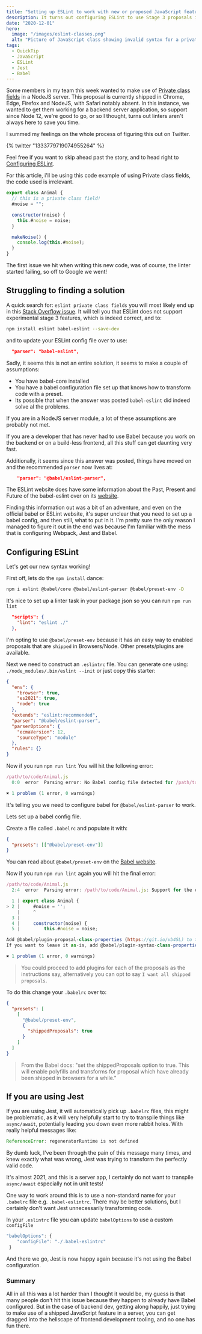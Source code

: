 ```yaml
---
title: "Setting up ESLint to work with new or proposed JavaScript features such as private class fields."
description: It turns out configuring ESLint to use Stage 3 proposals is actually a massive pain, and sends you down a rabbit hole of Babel, assumed knowledge, renamed packages and half answered questions.
date: "2020-12-01"
hero:
  image: "/images/eslint-classes.png"
  alt: "Picture of JavaScript class showing invalid syntax for a private class member"
tags:
  - QuickTip
  - JavaScript
  - ESLint
  - Jest
  - Babel
---
```


Some members in my team this week wanted to make use of [Private class fields](https://developer.mozilla.org/en-US/docs/Web/JavaScript/Reference/Classes/Private_class_fields) in a NodeJS server. This proposal is currently shipped in Chrome, Edge, Firefox and NodeJS, with Safari notably absent. In this instance, we wanted to get them working for a backend server application, so support since Node 12, we're good to go, or so I thought, turns out linters aren't always here to save you time.

I summed my feelings on the whole process of figuring this out on Twitter.

{% twitter "1333779719074955264" %}

Feel free if you want to skip ahead past the story, and to head right to [Configuring ESLint](#configuring-eslint).

For this article, i'll be using this code example of using Private class fields, the code used is irrelevant.

```js
export class Animal {
  // this is a private class field!
  #noise = "";

  constructor(noise) {
    this.#noise = noise;
  }

  makeNoise() {
    console.log(this.#noise);
  }
}
```

The first issue we hit when writing this new code, was of course, the linter started failing, so off to Google we went!

## Struggling to finding a solution

A quick search for: `eslint private class fields` you will most likely end up in this [Stack Overflow issue](https://stackoverflow.com/questions/57385125/eslint-does-not-recognize-private-field-declaration-using-nodejs-12).
It will tell you that ESLint does not support experimental stage 3 features, which is indeed correct, and to:

```bash
npm install eslint babel-eslint --save-dev
```

and to update your ESLint config file over to use:

```json
  "parser": "babel-eslint",
```

Sadly, it seems this is not an entire solution, it seems to make a couple of assumptions:

- You have babel-core installed
- You have a babel configuration file set up that knows how to transform code with a preset.
- Its possible that when the answer was posted `babel-eslint` did indeed solve al the problems.

If you are in a NodeJS server module, a lot of these assumptions are probably not met.

If you are a developer that has never had to use Babel because you work on the backend or on a build-less frontend, all this stuff can get daunting very fast.

Additionally, it seems since this answer was posted, things have moved on and the recommended `parser` now lives at:

```json
    "parser": "@babel/eslint-parser",
```

The ESLint website does have some information about the Past, Present and Future of the babel-eslint over on its [website](https://babeljs.io/blog/2020/07/13/the-state-of-babel-eslint).

Finding this information out was a bit of an adventure, and even on the official babel or ESLint website, it's super unclear that you need to set up a babel config, and then still, what to put in it. I'm pretty sure the only reason I managed to figure it out in the end was because I'm familiar with the mess that is configuring Webpack, Jest and Babel.

## Configuring ESLint

Let's get our new syntax working!

First off, lets do the `npm install` dance:

```bash
npm i eslint @babel/core @babel/eslint-parser @babel/preset-env -D
```

It's nice to set up a linter task in your package json so you can run `npm run lint`

```json
  "scripts": {
    "lint": "eslint ./"
  },
```

I'm opting to use `@babel/preset-env` because it has an easy way to enabled proposals that are `shipped` in Browsers/Node. Other presets/plugins are available.

Next we need to construct an `.eslintrc` file.
You can generate one using: `./node_modules/.bin/eslint --init` or just copy this starter:

```json
{
  "env": {
    "browser": true,
    "es2021": true,
    "node": true
  },
  "extends": "eslint:recommended",
  "parser": "@babel/eslint-parser",
  "parserOptions": {
    "ecmaVersion": 12,
    "sourceType": "module"
  },
  "rules": {}
}
```

Now if you run `npm run lint` You will hit the following error:

```js
/path/to/code/Animal.js
  0:0  error  Parsing error: No Babel config file detected for /path/to/code/Animal.js. Either disable config file checking with requireConfigFile: false, or configure Babel so that it can find the config files

✖ 1 problem (1 error, 0 warnings)
```

It's telling you we need to configure babel for `@babel/eslint-parser` to work.

Lets set up a babel config file.

Create a file called `.babelrc` and populate it with:

```json
{
  "presets": [["@babel/preset-env"]]
}
```

You can read about `@babel/preset-env` on the [Babel website](https://babeljs.io/docs/en/babel-preset-env).

Now if you run `npm run lint` again you will hit the final error:

```js
/path/to/code/Animal.js
  2:4  error  Parsing error: /path/to/code/Animal.js: Support for the experimental syntax 'classPrivateProperties' isn't currently enabled (2:5):

  1 | export class Animal {
> 2 |     #noise = '';
    |     ^
  3 |
  4 |     constructor(noise) {
  5 |         this.#noise = noise;

Add @babel/plugin-proposal-class-properties (https://git.io/vb4SL) to the 'plugins' section of your Babel config to enable transformation.
If you want to leave it as-is, add @babel/plugin-syntax-class-properties (https://git.io/vb4yQ) to the 'plugins' section to enable parsing

✖ 1 problem (1 error, 0 warnings)
```

> You could proceed to add plugins for each of the proposals as the instructions say, alternatively you can opt to say `I want all shipped proposals`.

To do this change your `.babelrc` over to:

```json
{
  "presets": [
    [
      "@babel/preset-env",
      {
        "shippedProposals": true
      }
    ]
  ]
}
```

> From the Babel docs: "set the shippedProposals option to true. This will enable polyfills and transforms for proposal which have already been shipped in browsers for a while."

## If you are using Jest

If you are using Jest, it will automatically pick up `.babelrc` files, this might be problematic, as it will very helpfully start to try to transpile things like `async/await`, potentially leading you down even more rabbit holes. With really helpful messages like:

```js
ReferenceError: regeneratorRuntime is not defined
```

By dumb luck, I've been through the pain of this message many times, and knew exactly what was wrong, Jest was trying to transform the perfectly valid code.

It's almost 2021, and this is a server app, I certainly do not want to transpile `async/await` especially not in unit tests!

One way to work around this is to use a non-standard name for your `.babelrc` file e.g. `.babel-eslintrc`. There may be better solutions, but I certainly don't want Jest unnecessarily transforming code.

In your `.eslintrc` file you can update `babelOptions` to use a custom `configFile`

```js
"babelOptions": {
    "configFile": "./.babel-eslintrc"
 }
```

And there we go, Jest is now happy again because it's not using the Babel configuration.

### Summary

All in all this was a lot harder than I thought it would be, my guess is that many people don't hit this issue because they happen to already have Babel configured. But in the case of backend dev, getting along happily, just trying to make use of a shipped JavaScript feature in a server, you can get dragged into the hellscape of frontend development tooling, and no one has fun there.
